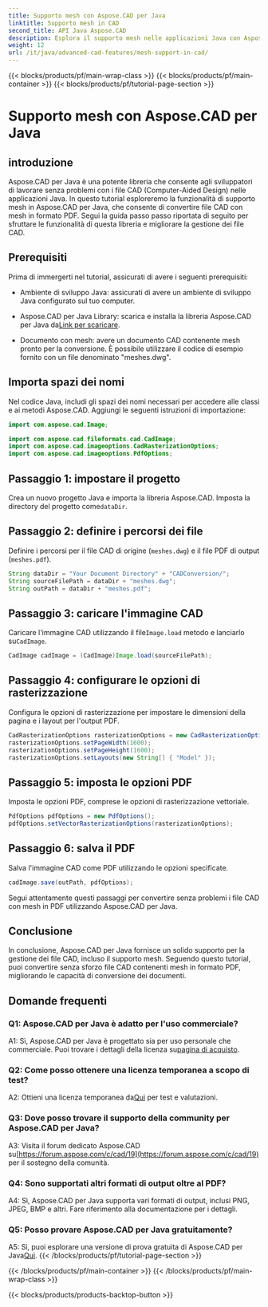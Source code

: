 ```yaml
---
title: Supporto mesh con Aspose.CAD per Java
linktitle: Supporto mesh in CAD
second_title: API Java Aspose.CAD
description: Esplora il supporto mesh nelle applicazioni Java con Aspose.CAD. Converti file CAD in PDF senza sforzo.
weight: 12
url: /it/java/advanced-cad-features/mesh-support-in-cad/
---
```


{{< blocks/products/pf/main-wrap-class >}}
{{< blocks/products/pf/main-container >}}
{{< blocks/products/pf/tutorial-page-section >}}

# Supporto mesh con Aspose.CAD per Java

## introduzione

Aspose.CAD per Java è una potente libreria che consente agli sviluppatori di lavorare senza problemi con i file CAD (Computer-Aided Design) nelle applicazioni Java. In questo tutorial esploreremo la funzionalità di supporto mesh in Aspose.CAD per Java, che consente di convertire file CAD con mesh in formato PDF. Segui la guida passo passo riportata di seguito per sfruttare le funzionalità di questa libreria e migliorare la gestione dei file CAD.

## Prerequisiti

Prima di immergerti nel tutorial, assicurati di avere i seguenti prerequisiti:

- Ambiente di sviluppo Java: assicurati di avere un ambiente di sviluppo Java configurato sul tuo computer.

-  Aspose.CAD per Java Library: scarica e installa la libreria Aspose.CAD per Java da[Link per scaricare](https://releases.aspose.com/cad/java/).

- Documento con mesh: avere un documento CAD contenente mesh pronto per la conversione. È possibile utilizzare il codice di esempio fornito con un file denominato "meshes.dwg".

## Importa spazi dei nomi

Nel codice Java, includi gli spazi dei nomi necessari per accedere alle classi e ai metodi Aspose.CAD. Aggiungi le seguenti istruzioni di importazione:

```java
import com.aspose.cad.Image;

import com.aspose.cad.fileformats.cad.CadImage;
import com.aspose.cad.imageoptions.CadRasterizationOptions;
import com.aspose.cad.imageoptions.PdfOptions;
```

## Passaggio 1: impostare il progetto

Crea un nuovo progetto Java e importa la libreria Aspose.CAD. Imposta la directory del progetto come`dataDir`.

## Passaggio 2: definire i percorsi dei file

Definire i percorsi per il file CAD di origine (`meshes.dwg`) e il file PDF di output (`meshes.pdf`).

```java
String dataDir = "Your Document Directory" + "CADConversion/";
String sourceFilePath = dataDir + "meshes.dwg";
String outPath = dataDir + "meshes.pdf";
```

## Passaggio 3: caricare l'immagine CAD

 Caricare l'immagine CAD utilizzando il file`Image.load` metodo e lanciarlo su`CadImage`.

```java
CadImage cadImage = (CadImage)Image.load(sourceFilePath);
```

## Passaggio 4: configurare le opzioni di rasterizzazione

Configura le opzioni di rasterizzazione per impostare le dimensioni della pagina e i layout per l'output PDF.

```java
CadRasterizationOptions rasterizationOptions = new CadRasterizationOptions();
rasterizationOptions.setPageWidth(1600);
rasterizationOptions.setPageHeight(1600);
rasterizationOptions.setLayouts(new String[] { "Model" });
```

## Passaggio 5: imposta le opzioni PDF

Imposta le opzioni PDF, comprese le opzioni di rasterizzazione vettoriale.

```java
PdfOptions pdfOptions = new PdfOptions();
pdfOptions.setVectorRasterizationOptions(rasterizationOptions);
```

## Passaggio 6: salva il PDF

Salva l'immagine CAD come PDF utilizzando le opzioni specificate.

```java
cadImage.save(outPath, pdfOptions);
```

Segui attentamente questi passaggi per convertire senza problemi i file CAD con mesh in PDF utilizzando Aspose.CAD per Java.

## Conclusione

In conclusione, Aspose.CAD per Java fornisce un solido supporto per la gestione dei file CAD, incluso il supporto mesh. Seguendo questo tutorial, puoi convertire senza sforzo file CAD contenenti mesh in formato PDF, migliorando le capacità di conversione dei documenti.

## Domande frequenti

### Q1: Aspose.CAD per Java è adatto per l'uso commerciale?

 A1: Sì, Aspose.CAD per Java è progettato sia per uso personale che commerciale. Puoi trovare i dettagli della licenza su[pagina di acquisto](https://purchase.aspose.com/buy).

### Q2: Come posso ottenere una licenza temporanea a scopo di test?

 A2: Ottieni una licenza temporanea da[Qui](https://purchase.aspose.com/temporary-license/) per test e valutazioni.

### Q3: Dove posso trovare il supporto della community per Aspose.CAD per Java?

 A3: Visita il forum dedicato Aspose.CAD su[https://forum.aspose.com/c/cad/19](https://forum.aspose.com/c/cad/19) per il sostegno della comunità.

### Q4: Sono supportati altri formati di output oltre al PDF?

A4: Sì, Aspose.CAD per Java supporta vari formati di output, inclusi PNG, JPEG, BMP e altri. Fare riferimento alla documentazione per i dettagli.

### Q5: Posso provare Aspose.CAD per Java gratuitamente?

 A5: Sì, puoi esplorare una versione di prova gratuita di Aspose.CAD per Java[Qui](https://releases.aspose.com/).
{{< /blocks/products/pf/tutorial-page-section >}}

{{< /blocks/products/pf/main-container >}}
{{< /blocks/products/pf/main-wrap-class >}}

{{< blocks/products/products-backtop-button >}}
